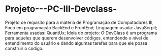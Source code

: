 # Projeto---PC-III-Devclass-
Projeto de requisito para a matéria de Programação de Computadores III;
Foco em programação BackEnd e FrontEnd;
Linguagem usada: JavaScrpit;
Ferramenta usadas: QuantUx;
Ideia do projeto: O DevClass é um programa para aqueles que querem desenvolver códigos, entendendo o nível de entendimento do usuário e dando algumas tarefas para que ele possa construir o código.
